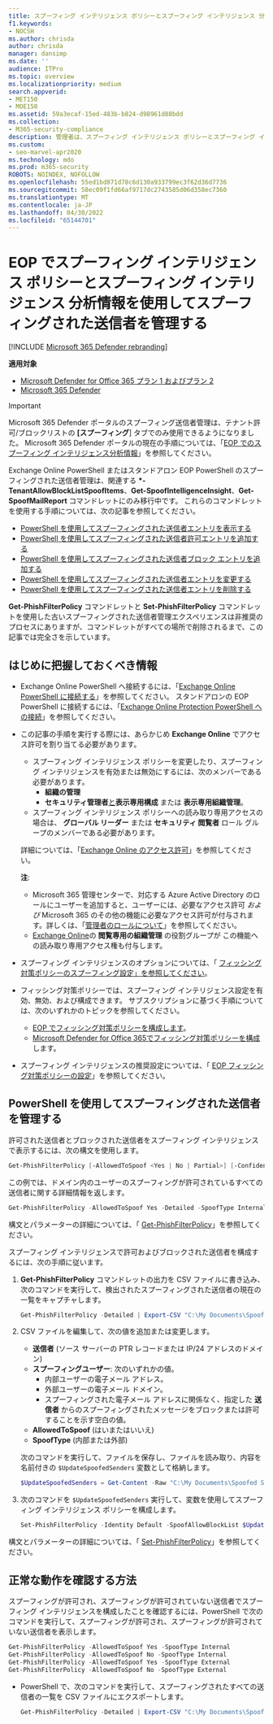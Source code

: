```yaml
---
title: スプーフィング インテリジェンス ポリシーとスプーフィング インテリジェンス 分析情報を使用してスプーフィングされた送信者を管理する
f1.keywords:
- NOCSH
ms.author: chrisda
author: chrisda
manager: dansimp
ms.date: ''
audience: ITPro
ms.topic: overview
ms.localizationpriority: medium
search.appverid:
- MET150
- MOE150
ms.assetid: 59a3ecaf-15ed-483b-b824-d98961d88bdd
ms.collection:
- M365-security-compliance
description: 管理者は、スプーフィング インテリジェンス ポリシーとスプーフィング インテリジェンス分析情報を使用して、検出されたスプーフィングされた送信者を許可またはブロックする方法を学習できます。
ms.custom:
- seo-marvel-apr2020
ms.technology: mdo
ms.prod: m365-security
ROBOTS: NOINDEX, NOFOLLOW
ms.openlocfilehash: 55ed1bd871d78c6d130a933799ec3f62d36d7736
ms.sourcegitcommit: 58ec09f1fd66af9717dc2743585d06d358ec7360
ms.translationtype: MT
ms.contentlocale: ja-JP
ms.lasthandoff: 04/30/2022
ms.locfileid: "65144701"
---
```

# <a name="manage-spoofed-senders-using-the-spoof-intelligence-policy-and-spoof-intelligence-insight-in-eop"></a>EOP でスプーフィング インテリジェンス ポリシーとスプーフィング インテリジェンス 分析情報を使用してスプーフィングされた送信者を管理する

[!INCLUDE [Microsoft 365 Defender rebranding](../includes/microsoft-defender-for-office.md)]

**適用対象**
- [Microsoft Defender for Office 365 プラン 1 およびプラン 2](defender-for-office-365.md)
- [Microsoft 365 Defender](../defender/microsoft-365-defender.md)

> [!IMPORTANT]
> Microsoft 365 Defender ポータルのスプーフィング送信者管理は、テナント許可/ブロックリストの **[スプーフィング**] タブでのみ使用できるようになりました。 Microsoft 365 Defender ポータルの現在の手順については、「[EOP でのスプーフィング インテリジェンス分析情報](learn-about-spoof-intelligence.md)」を参照してください。
>
> Exchange Online PowerShell またはスタンドアロン EOP PowerShell のスプーフィングされた送信者管理は、関連する **\*-TenantAllowBlockListSpoofItems**、**Get-SpoofIntelligenceInsight**、**Get-SpoofMailReport** コマンドレットにのみ移行中です。 これらのコマンドレットを使用する手順については、次の記事を参照してください。
>
> - [PowerShell を使用してスプーフィングされた送信者エントリを表示する](tenant-allow-block-list.md#view-spoofed-sender-entries)
> - [PowerShell を使用してスプーフィングされた送信者許可エントリを追加する](manage-tenant-allows.md#add-spoofed-sender-allow-entries-using-powershell)
> - [PowerShell を使用してスプーフィングされた送信者ブロック エントリを追加する](manage-tenant-blocks.md#add-spoofed-sender-block-entries)
> - [PowerShell を使用してスプーフィングされた送信者エントリを変更する](modify-remove-entries-tenant-allow-block.md#modify-allow-or-block-spoofed-sender-entries-from-the-tenant-allowblock-list)
> - [PowerShell を使用してスプーフィングされた送信者エントリを削除する](modify-remove-entries-tenant-allow-block.md#remove-allow-or-block-spoofed-sender-entries-from-the-tenant-allowblock-list)
>
> **Get-PhishFilterPolicy** コマンドレットと **Set-PhishFilterPolicy** コマンドレットを使用した古いスプーフィングされた送信者管理エクスペリエンスは非推奨のプロセスにありますが、コマンドレットがすべての場所で削除されるまで、この記事では完全さを示しています。

## <a name="what-do-you-need-to-know-before-you-begin"></a>はじめに把握しておくべき情報

- Exchange Online PowerShell へ接続するには、「[Exchange Online PowerShell に接続する](/powershell/exchange/connect-to-exchange-online-powershell)」を参照してください。 スタンドアロンの EOP PowerShell に接続するには、「[Exchange Online Protection PowerShell への接続](/powershell/exchange/connect-to-exchange-online-protection-powershell)」を参照してください。

- この記事の手順を実行する際には、あらかじめ **Exchange Online** でアクセス許可を割り当てる必要があります。
  - スプーフィング インテリジェンス ポリシーを変更したり、スプーフィング インテリジェンスを有効または無効にするには、次のメンバーである必要があります。
    - **組織の管理**
    - **セキュリティ管理者**<u>と</u>**表示専用構成** または **表示専用組織管理**。
  - スプーフィング インテリジェンス ポリシーへの読み取り専用アクセスの場合は、 **グローバル リーダー** または **セキュリティ 閲覧者** ロール グループのメンバーである必要があります。

  詳細については、「[Exchange Online のアクセス許可](/exchange/permissions-exo/permissions-exo)」を参照してください。

  **注**:

  - Microsoft 365 管理センターで、対応する Azure Active Directory のロールにユーザーを追加すると、ユーザーには、必要なアクセス許可 _および_ Microsoft 365 のその他の機能に必要なアクセス許可が付与されます。詳しくは、「[管理者のロールについて](../../admin/add-users/about-admin-roles.md)」を参照してください。
  - [Exchange Online](/Exchange/permissions-exo/permissions-exo#role-groups)の **閲覧専用の組織管理** の役割グループが この機能への読み取り専用アクセス権も付与します。

- スプーフィング インテリジェンスのオプションについては、「 [フィッシング対策ポリシーのスプーフィング設定」を参照してください](set-up-anti-phishing-policies.md#spoof-settings)。

- フィッシング対策ポリシーでは、スプーフィング インテリジェンス設定を有効、無効、および構成できます。 サブスクリプションに基づく手順については、次のいずれかのトピックを参照してください。

  - [EOP でフィッシング対策ポリシーを構成します](configure-anti-phishing-policies-eop.md)。
  - [Microsoft Defender for Office 365でフィッシング対策ポリシーを構成](configure-mdo-anti-phishing-policies.md)します。

- スプーフィング インテリジェンスの推奨設定については、「 [EOP フィッシング対策ポリシーの設定](recommended-settings-for-eop-and-office365.md#eop-anti-phishing-policy-settings)」を参照してください。

## <a name="use-powershell-to-manage-spoofed-senders"></a>PowerShell を使用してスプーフィングされた送信者を管理する

許可された送信者とブロックされた送信者をスプーフィング インテリジェンスで表示するには、次の構文を使用します。

```powershell
Get-PhishFilterPolicy [-AllowedToSpoof <Yes | No | Partial>] [-ConfidenceLevel <Low | High>] [-DecisionBy <Admin | SpoofProtection>] [-Detailed] [-SpoofType <Internal | External>]
```

この例では、ドメイン内のユーザーのスプーフィングが許可されているすべての送信者に関する詳細情報を返します。

```powershell
Get-PhishFilterPolicy -AllowedToSpoof Yes -Detailed -SpoofType Internal
```

構文とパラメーターの詳細については、「 [Get-PhishFilterPolicy](/powershell/module/exchange/get-phishfilterpolicy)」を参照してください。

スプーフィング インテリジェンスで許可およびブロックされた送信者を構成するには、次の手順に従います。

1. **Get-PhishFilterPolicy** コマンドレットの出力を CSV ファイルに書き込み、次のコマンドを実行して、検出されたスプーフィングされた送信者の現在の一覧をキャプチャします。

   ```powershell
   Get-PhishFilterPolicy -Detailed | Export-CSV "C:\My Documents\Spoofed Senders.csv"
   ```

2. CSV ファイルを編集して、次の値を追加または変更します。
   - **送信者** (ソース サーバーの PTR レコードまたは IP/24 アドレスのドメイン)
   - **スプーフィングユーザー**: 次のいずれかの値。
     - 内部ユーザーの電子メール アドレス。
     - 外部ユーザーの電子メール ドメイン。
     - スプーフィングされた電子メール アドレスに関係なく、指定した **送信者** からのスプーフィングされたメッセージをブロックまたは許可することを示す空白の値。
   - **AllowedToSpoof** (はいまたはいいえ)
   - **SpoofType** (内部または外部)

   次のコマンドを実行して、ファイルを保存し、ファイルを読み取り、内容を名前付きの `$UpdateSpoofedSenders` 変数として格納します。

   ```powershell
   $UpdateSpoofedSenders = Get-Content -Raw "C:\My Documents\Spoofed Senders.csv"
   ```

3. 次のコマンドを `$UpdateSpoofedSenders` 実行して、変数を使用してスプーフィング インテリジェンス ポリシーを構成します。

   ```powershell
   Set-PhishFilterPolicy -Identity Default -SpoofAllowBlockList $UpdateSpoofedSenders
   ```

構文とパラメーターの詳細については、「 [Set-PhishFilterPolicy](/powershell/module/exchange/set-phishfilterpolicy)」を参照してください。

## <a name="how-do-you-know-these-procedures-worked"></a>正常な動作を確認する方法

スプーフィングが許可され、スプーフィングが許可されていない送信者でスプーフィング インテリジェンスを構成したことを確認するには、PowerShell で次のコマンドを実行して、スプーフィングが許可され、スプーフィングが許可されていない送信者を表示します。

  ```powershell
  Get-PhishFilterPolicy -AllowedToSpoof Yes -SpoofType Internal
  Get-PhishFilterPolicy -AllowedToSpoof No -SpoofType Internal
  Get-PhishFilterPolicy -AllowedToSpoof Yes -SpoofType External
  Get-PhishFilterPolicy -AllowedToSpoof No -SpoofType External
  ```

- PowerShell で、次のコマンドを実行して、スプーフィングされたすべての送信者の一覧を CSV ファイルにエクスポートします。

   ```powershell
   Get-PhishFilterPolicy -Detailed | Export-CSV "C:\My Documents\Spoofed Senders.csv"
   ```

